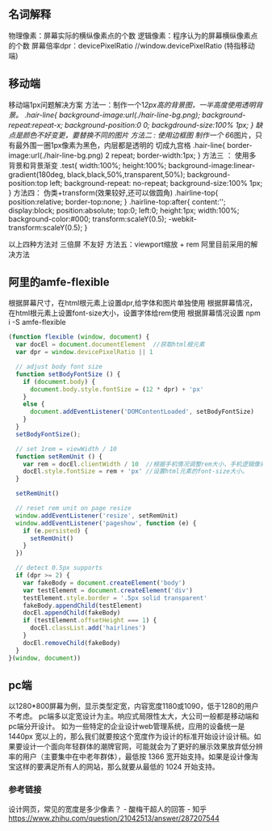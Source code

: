 ## 名词解释
物理像素：屏幕实际的横纵像素点的个数
逻辑像素：程序认为的屏幕横纵像素点的个数
屏幕倍率dpr：devicePixelRatio //window.devicePixelRatio (特指移动端)

## 移动端
移动端1px问题解决方案
方法一：制作一个1*2px高的背景图，一半高度使用透明背景。
.hair-line{
    background-image:url(./hair-line-bg.png);
    background-repeat:repeat-x;
    background-position:0 0;
    backgdround-size:100% 1px;
}
缺点是颜色不好变更，要替换不同的图片
方法二 : 使用边框图
制作一个 6*6图片，只有最外围一圈1px像素为黑色，内层都是透明的
切成九宫格
.hair-line{
    border-image:url(./hair-line-bg.png) 2 repeat;
    border-width:1px;
}
方法三 ： 使用多背景和背景渐变
.test{
    width:100%;
    height:100%;
    background-image:linear-gradient(180deg, black,black,50%,transparent,50%);
    background-position:top left;
    background-repeat: no-repeat;
    background-size:100% 1px;
}
方法四： 伪类+transform(效果较好,还可以做圆角)
.hairline-top{
    position:relative;
    border-top:none;
}
.hairline-top:after{
    content:'';
    display:block;
    position:absolute;
    top:0;
    left:0;
    height:1px;
    width:100%;
    background-color:#000;
    transform:scaleY(0.5);
    -webkit-transform:scaleY(0.5);
}

以上四种方法对 三倍屏 不友好
方法五：viewport缩放 + rem 阿里目前采用的解决方法

## 阿里的amfe-flexible
根据屏幕尺寸，在html根元素上设置dpr,给字体和图片单独使用
根据屏幕情况，在html根元素上设置font-size大小，设置字体给rem使用
根据屏幕情况设置
npm i -S amfe-flexible

<meta name="viewport" content="width=device-width, initial-scale=1, maximum-scale=1, minimum-scale=1, user-scalable=no">
<script src="./node_modules/amfe-flexible/index.js"></script>

```js
(function flexible (window, document) {
  var docEl = document.documentElement  //获取html根元素
  var dpr = window.devicePixelRatio || 1

  // adjust body font size
  function setBodyFontSize () {
    if (document.body) {
      document.body.style.fontSize = (12 * dpr) + 'px'
    }
    else {
      document.addEventListener('DOMContentLoaded', setBodyFontSize)
    }
  }
  setBodyFontSize();

  // set 1rem = viewWidth / 10
  function setRemUnit () {
    var rem = docEl.clientWidth / 10  //根据手机情况调整rem大小，手机逻辑像素除以10
    docEl.style.fontSize = rem + 'px' //设置html元素的font-size大小。  
  }

  setRemUnit()

  // reset rem unit on page resize
  window.addEventListener('resize', setRemUnit)
  window.addEventListener('pageshow', function (e) {
    if (e.persisted) {
      setRemUnit()
    }
  })

  // detect 0.5px supports
  if (dpr >= 2) {
    var fakeBody = document.createElement('body')
    var testElement = document.createElement('div')
    testElement.style.border = '.5px solid transparent'
    fakeBody.appendChild(testElement)
    docEl.appendChild(fakeBody)
    if (testElement.offsetHeight === 1) {
      docEl.classList.add('hairlines')
    }
    docEl.removeChild(fakeBody)
  }
}(window, document))
```
## pc端
以1280*800屏幕为例，显示类型定宽，内容宽度1180或1090，低于1280的用户不考虑。
pc端多以定宽设计为主。响应式局限性太大，大公司一般都是移动端和pc端分开设计。
如为一些特定的企业设计web管理系统，应用的设备统一是 1440px 宽以上的，那么我们就要按这个宽度作为设计的标准开始设计设计稿。如果要设计一个面向年轻群体的潮牌官网，可能就会为了更好的展示效果放弃低分辨率的用户（主要集中在中老年群体），最低按 1366 宽开始支持。如果是设计像淘宝这样的要满足所有人的网站，那么就要从最低的 1024 开始支持。
### 参考链接
设计网页，常见的宽度是多少像素？ - 酸梅干超人的回答 - 知乎
https://www.zhihu.com/question/21042513/answer/287207544
